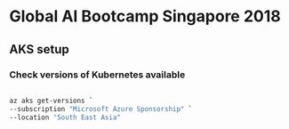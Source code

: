 # Global AI Bootcamp Singapore 2018

## AKS setup

### Check versions of Kubernetes available

```bash

az aks get-versions `
--subscription "Microsoft Azure Sponsorship" `
--location "South East Asia"

```